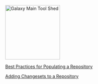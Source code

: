 <div class='center'> <a href='http://toolshed.g2.bx.psu.edu'><img src='/Images/Logos/ToolShed.jpg' alt='Galaxy Main Tool Shed' height="174" /></a> </div>

[Best Practices for Populating a Repository](/src/RepositoryPopulationBestPractices1/index.md)

[Adding Changesets to a Repository](/src/RepositoryRevisions/index.md)
